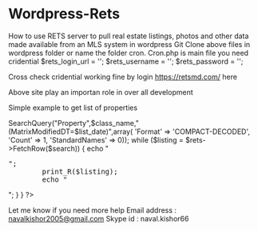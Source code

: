 # Wordpress-Rets
How to  use RETS server to pull real estate listings, photos and other data made available from an MLS system in wordpress
Git Clone above files in wordpress folder or name the folder cron.
Cron.php is main file you need cridential 
$rets_login_url 				=	'';
$rets_username 					=   '';
$rets_password			 		=   '';

Cross check cridential working fine by login 
https://retsmd.com/ here

Above site play an importan role in over all development

Simple example to get list of properties
<?php
$property_classes = array('Listing');
$count = 1;
foreach ($property_classes as $class_name) {
	$list_date = "2015-06-15-2015-07-15";
	$search = $rets->SearchQuery("Property",$class_name,"(MatrixModifiedDT=$list_date)",array( 'Format' => 'COMPACT-DECODED', 'Count' => 1, 'StandardNames' => 0));			
	while ($listing = $rets->FetchRow($search))
	{
		echo "<pre>";
		print_R($listing);
		echo "</pre>";
	}
}
?>

Let me know if you need more help 
Email address : navalkishor2005@gmail.com
Skype id : naval.kishor66
        
        
			
